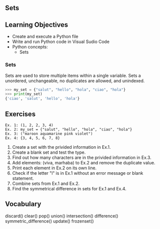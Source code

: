 ## Sets

## Learning Objectives
- Create and execute a Python file
- Write and run Python code in Visual Sudio Code
- Python concepts: 
  - Sets
 
 
### Sets
Sets are used to store multiple items within a single variable. Sets a unordered, unchangeable, no duplicates are allowed, and unindexed.

``` Python
>>> my_set = {"salut", "hello", "hola", "ciao", "hola"}
>>> print(my_set)
{'ciao', 'salut', 'hello', 'hola'}

```

## Exercises
    Ex. 1: (1, 2, 2, 3, 4)
    Ex. 2: my_set = {"salut", "hello", "hola", "ciao", "hola"}
    Ex. 3: ("maroon aquamarine pink violet")
    Ex. 4: {3, 4, 5, 6, 7, 8}


1. Create a set with the privided information in Ex.1.
2. Create a blank set and test the type.
3. Find out how many characters are in the privided information in Ex.3.
4. Add elements: (viva, marhaba) to Ex.2 and remove the duplicate value.
5. Print each element in Ex.2 on its own line.
6. Check if the letter "l" is in Ex.1 without an error message or blank statement.
7. Combine sets from Ex.1 and Ex.2.
8. Find the symmetrical difference in sets for Ex.1 and Ex.4.


## Vocabulary
discard()
clear()
pop()
union()
intersection()
difference()
symmetric_difference()
update()
frozenset()
